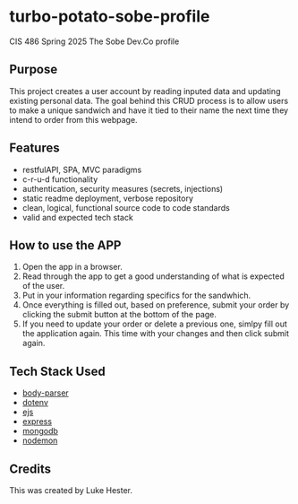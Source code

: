 # turbo-potato-sobe-profile
CIS 486 Spring 2025 The Sobe Dev.Co profile

## Purpose
This project creates a user account by reading inputed data and updating existing personal data. The goal behind this CRUD process is to allow users to make a unique sandwich and have it tied to their name the next time they intend to order from this webpage. 

## Features  
* restfulAPI, SPA, MVC paradigms 
* c-r-u-d functionality 
* authentication, security measures (secrets, injections)
* static readme deployment, verbose repository
* clean, logical, functional source code to code standards
* valid and expected tech stack 

## How to use the APP
1. Open the app in a browser.
2. Read through the app to get a good understanding of what is expected of the user.
3. Put in your information regarding specifics for the sandwhich.
4. Once everything is filled out, based on preference, submit your order by clicking the submit button at the bottom of the page.
5. If you need to update your order or delete a previous one, simlpy fill out the application again. This time with your changes and then click submit again.

## Tech Stack Used
* [body-parser](https://www.npmjs.com/package/body-parser)
* [dotenv](https://www.npmjs.com/package/dotenv)
* [ejs](https://www.npmjs.com/package/ejs)
* [express](https://expressjs.com/)
* [mongodb](https://www.mongodb.com/)
* [nodemon](https://www.npmjs.com/package/nodemon)

## Credits
This was created by Luke Hester.